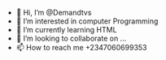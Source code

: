 - 👋 Hi, I’m @Demandtvs
- 👀 I’m interested in computer Programming
- 🌱 I’m currently learning HTML
- 💞️ I’m looking to collaborate on ...
- 📫 How to reach me +2347060699353

<!---
Demandtheimpossible/Demandtheimpossible is a ✨ special ✨ repository because its `README.md` (this file) appears on your GitHub profile.
You can click the Preview link to take a look at your changes.
--->

